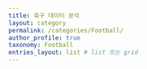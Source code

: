 ```yaml
---
title: 축구 데이터 분석
layout: category
permalink: /categories/Football/
author_profile: true
taxonomy: Football
entries_layout: list # list 또는 grid
---
```

